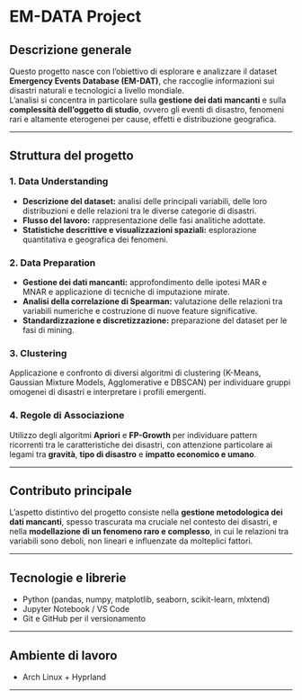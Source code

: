 # EM-DATA Project

## Descrizione generale
Questo progetto nasce con l’obiettivo di esplorare e analizzare il dataset **Emergency Events Database (EM-DAT)**, che raccoglie informazioni sui disastri naturali e tecnologici a livello mondiale.  
L’analisi si concentra in particolare sulla **gestione dei dati mancanti** e sulla **complessità dell’oggetto di studio**, ovvero gli eventi di disastro, fenomeni rari e altamente eterogenei per cause, effetti e distribuzione geografica.

---

## Struttura del progetto

### 1. Data Understanding
- **Descrizione del dataset:** analisi delle principali variabili, delle loro distribuzioni e delle relazioni tra le diverse categorie di disastri.  
- **Flusso del lavoro:** rappresentazione delle fasi analitiche adottate.  
- **Statistiche descrittive e visualizzazioni spaziali:** esplorazione quantitativa e geografica dei fenomeni.

### 2. Data Preparation
- **Gestione dei dati mancanti:** approfondimento delle ipotesi MAR e MNAR e applicazione di tecniche di imputazione mirate.  
- **Analisi della correlazione di Spearman:** valutazione delle relazioni tra variabili numeriche e costruzione di nuove feature significative.  
- **Standardizzazione e discretizzazione:** preparazione del dataset per le fasi di mining.

### 3. Clustering
Applicazione e confronto di diversi algoritmi di clustering (K-Means, Gaussian Mixture Models, Agglomerative e DBSCAN) per individuare gruppi omogenei di disastri e interpretare i profili emergenti.

### 4. Regole di Associazione
Utilizzo degli algoritmi **Apriori** e **FP-Growth** per individuare pattern ricorrenti tra le caratteristiche dei disastri, con attenzione particolare ai legami tra **gravità**, **tipo di disastro** e **impatto economico e umano**.

---

## Contributo principale
L’aspetto distintivo del progetto consiste nella **gestione metodologica dei dati mancanti**, spesso trascurata ma cruciale nel contesto dei disastri, e nella **modellazione di un fenomeno raro e complesso**, in cui le relazioni tra variabili sono deboli, non lineari e influenzate da molteplici fattori.

---

## Tecnologie e librerie
- Python (pandas, numpy, matplotlib, seaborn, scikit-learn, mlxtend)
- Jupyter Notebook / VS Code
- Git e GitHub per il versionamento

---

## Ambiente di lavoro
- Arch Linux + Hyprland

---
